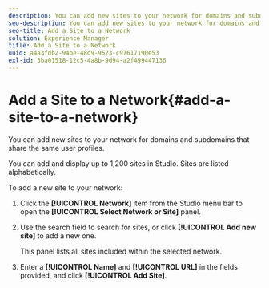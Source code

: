 ```yaml
---
description: You can add new sites to your network for domains and subdomains that share the same user profiles.
seo-description: You can add new sites to your network for domains and subdomains that share the same user profiles.
seo-title: Add a Site to a Network
solution: Experience Manager
title: Add a Site to a Network
uuid: a4a3fdb2-94be-48d9-9523-c97617190e53
exl-id: 3ba01518-12c5-4a8b-9d94-a2f499447136
---
```

# Add a Site to a Network{#add-a-site-to-a-network}

You can add new sites to your network for domains and subdomains that share the same user profiles.

You can add and display up to 1,200 sites in Studio. Sites are listed alphabetically.

To add a new site to your network:

1. Click the **[!UICONTROL Network]** item from the Studio menu bar to open the **[!UICONTROL Select Network or Site]** panel.
1. Use the search field to search for sites, or click **[!UICONTROL Add new site]** to add a new one.

   This panel lists all sites included within the selected network.

1. Enter a **[!UICONTROL Name]** and **[!UICONTROL URL]** in the fields provided, and click **[!UICONTROL Add Site]**.
